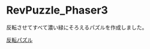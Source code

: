 # RevPuzzle_Phaser3
反転させてすべて濃い緑にそろえるパズルを作成しました。

[反転パズル](https://kouheyHEY.github.io.RevPuzzle_Phaser3/)

